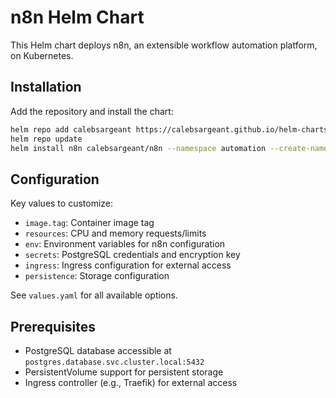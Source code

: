 # n8n Helm Chart

This Helm chart deploys n8n, an extensible workflow automation platform, on Kubernetes.

## Installation

Add the repository and install the chart:

```bash
helm repo add calebsargeant https://calebsargeant.github.io/helm-charts
helm repo update
helm install n8n calebsargeant/n8n --namespace automation --create-namespace
```

## Configuration

Key values to customize:

- `image.tag`: Container image tag
- `resources`: CPU and memory requests/limits
- `env`: Environment variables for n8n configuration
- `secrets`: PostgreSQL credentials and encryption key
- `ingress`: Ingress configuration for external access
- `persistence`: Storage configuration

See `values.yaml` for all available options.

## Prerequisites

- PostgreSQL database accessible at `postgres.database.svc.cluster.local:5432`
- PersistentVolume support for persistent storage
- Ingress controller (e.g., Traefik) for external access
